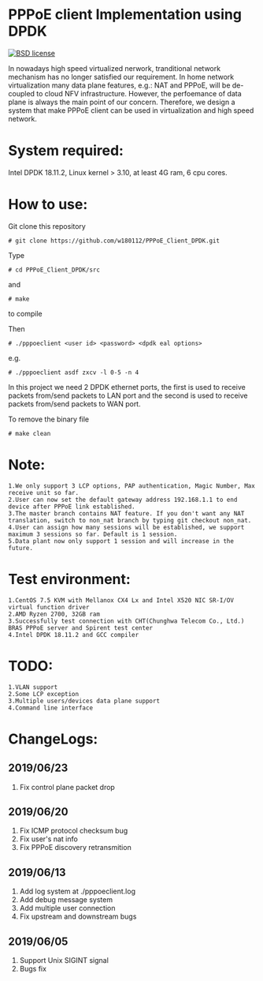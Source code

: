 PPPoE client Implementation using DPDK
======================================

[![BSD license](https://img.shields.io/badge/License-BSD-blue.svg)](https://opensource.org/licenses/BSD-3-Clause)

In nowadays high speed virtualized nerwork, tranditional network mechanism has no longer satisfied our requirement. In home network virtualization many data plane features, e.g.: NAT and PPPoE, will be de-coupled to cloud NFV infrastructure. However, the perfoemance of data plane is always the main point of our concern. Therefore, we design a system that make PPPoE client can be used in virtualization and high speed network.

System required:
================

Intel DPDK 18.11.2, Linux kernel > 3.10, at least 4G ram, 6 cpu cores.

How to use:
===========

Git clone this repository

	# git clone https://github.com/w180112/PPPoE_Client_DPDK.git

Type 

	# cd PPPoE_Client_DPDK/src

and 

	# make 

to compile

Then 

	# ./pppoeclient <user id> <password> <dpdk eal options>

e.g. 

	# ./pppoeclient asdf zxcv -l 0-5 -n 4

In this project we need 2 DPDK ethernet ports, the first is used to receive packets from/send packets to LAN port and the second is used to receive packets from/send packets to WAN port.

To remove the binary file 

	# make clean 

Note: 
=====
	1.We only support 3 LCP options, PAP authentication, Magic Number, Max receive unit so far.
	2.User can now set the default gateway address 192.168.1.1 to end device after PPPoE link established.
	3.The master branch contains NAT feature. If you don't want any NAT translation, switch to non_nat branch by typing git checkout non_nat.
	4.User can assign how many sessions will be established, we support maximum 3 sessions so far. Default is 1 session.
	5.Data plant now only support 1 session and will increase in the future.

Test environment: 
=================

	1.CentOS 7.5 KVM with Mellanox CX4 Lx and Intel X520 NIC SR-I/OV virtual function driver
	2.AMD Ryzen 2700, 32GB ram
	3.Successfully test connection with CHT(Chunghwa Telecom Co., Ltd.) BRAS PPPoE server and Spirent test center
	4.Intel DPDK 18.11.2 and GCC compiler

TODO: 
=====

	1.VLAN support
	2.Some LCP exception
	3.Multiple users/devices data plane support
	4.Command line interface

ChangeLogs:
===========

2019/06/23
----------

1. Fix control plane packet drop

2019/06/20
----------

1. Fix ICMP protocol checksum bug
2. Fix user's nat info 
3. Fix PPPoE discovery retransmition

2019/06/13
----------

1. Add log system at ./pppoeclient.log
2. Add debug message system
3. Add multiple user connection
4. Fix upstream and downstream bugs

2019/06/05
----------

1. Support Unix SIGINT signal
2. Bugs fix
